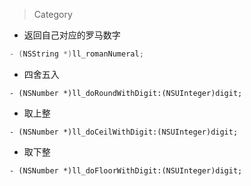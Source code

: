 
> Category

- 返回自己对应的罗马数字

```objective-c
- (NSString *)ll_romanNumeral;
```

- 四舍五入

```oc
- (NSNumber *)ll_doRoundWithDigit:(NSUInteger)digit;
```

- 取上整

```oc
- (NSNumber *)ll_doCeilWithDigit:(NSUInteger)digit;
```

- 取下整

```oc
- (NSNumber *)ll_doFloorWithDigit:(NSUInteger)digit;
```


